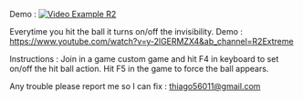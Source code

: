 Demo :
[![Video Example R2](https://i3.ytimg.com/vi/y-2lGERMZX4/maxresdefault.jpg)](https://youtu.be/y-2lGERMZX4?si=4_4jIB3EC6vJjP2m)

Everytime you hit the ball it turns on/off the invisibility. Demo : https://www.youtube.com/watch?v=y-2lGERMZX4&ab_channel=R2Extreme

Instructions : Join in a game custom game and hit F4 in keyboard to set on/off the hit ball action. Hit F5 in the game to force the ball appears.

Any trouble please report me so I can fix : thiago56011@gmail.com
